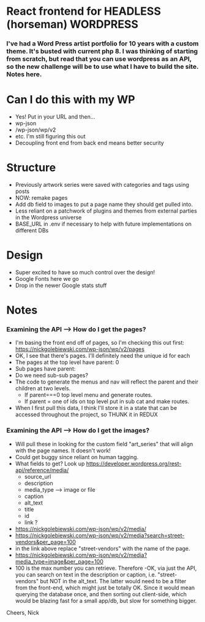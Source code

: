 # React frontend for HEADLESS (horseman) WORDPRESS 
### I've had a Word Press artist portfolio for 10 years with a custom theme. It's busted with current php 8. I was thinking of starting from scratch, but read that you can use wordpress as an API, so the new challenge will be to use what I have to build the site. Notes here. 

# Can I do this with my WP

- Yes! Put in your URL and then...   
- wp-json
- /wp-json/wp/v2
- etc. I'm still figuring this out
- Decoupling front end from back end means better security

# Structure

- Previously artwork series were saved with categories and tags using posts
- NOW: remake pages
- Add db field to images to put a page name they should get pulled into. 
- Less reliant on a patchwork of plugins and themes from external parties in the Wordpress universe
- BASE_URL in .env if necessary to help with future implementations on different DBs 

# Design

- Super excited to have so much control over the design!
- Google Fonts here we go
- Drop in the newer Google stats stuff

# Notes

### Examining the API --> How do I get the pages?
- I'm basing the front end off of pages, so I'm checking this out first: https://nickgolebiewski.com/wp-json/wp/v2/pages
- OK, I see that there's pages. I'll definitely need the unique id for each
- The pages at the top level have parent: 0
- Sub pages have parent: <id>
- Do we need sub-sub pages?
- The code to generate the menus and nav will reflect the parent and their children at two levels. 
  - If parent===0 top level menu and generate routes. 
  - If parent = one of ids on top level put in sub cat and make routes.
- When I first pull this data, I think I'll store it in a state that can be accessed throughout the project, so THUNK it in REDUX

### Examining the API --> How do I get the images?
- Will pull these in looking for the custom field "art_series" that will align with the page names. It doesn't work!
- Could get buggy since reliant on human tagging.
- What fields to get? Look up https://developer.wordpress.org/rest-api/reference/media/
  - source_url
  - description
  - media_type --> image or file
  - caption
  - alt_text
  - title
  - id
  - link   ?
- https://nickgolebiewski.com/wp-json/wp/v2/media/
- https://nickgolebiewski.com/wp-json/wp/v2/media?search=street-vendors&per_page=100  
- in the link above replace "street-vendors" with the name of the page.
- https://nickgolebiewski.com/wp-json/wp/v2/media?media_type=image&per_page=100
- 100 is the max number you can retrieve. Therefore 
  -OK, via just the API, you can search on text in the description or caption, i.e. "street-vendors" but NOT in the alt_text. The latter would need to be a filter from the front-end, which might just be totally OK. Since it would mean querying the database once, and then sorting out client-side, which would be blazing fast for a small app/db, but slow for something bigger.



Cheers,
Nick

